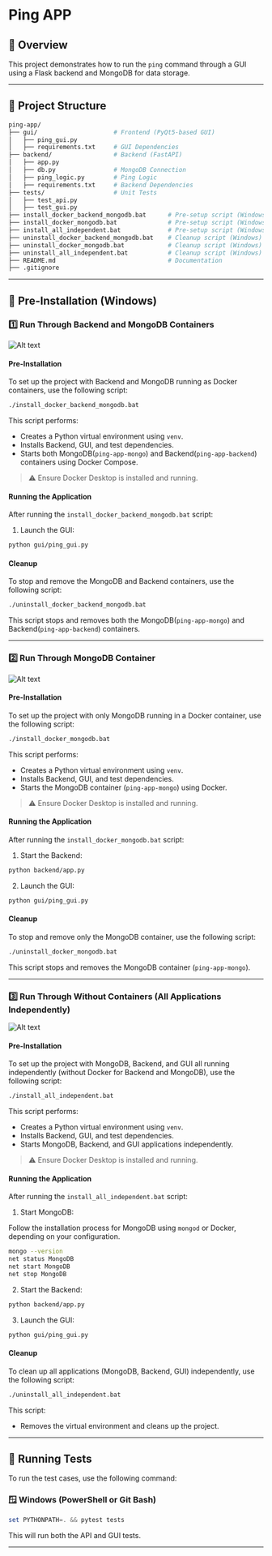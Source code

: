 # Ping APP

## 🚀 Overview

This project demonstrates how to run the `ping` command through a GUI using a Flask backend and MongoDB for data storage.

---

## 📂 Project Structure

```bash
ping-app/
├── gui/                     # Frontend (PyQt5-based GUI)
│   ├── ping_gui.py
│   ├── requirements.txt     # GUI Dependencies
├── backend/                 # Backend (FastAPI)
│   ├── app.py
│   ├── db.py                # MongoDB Connection
│   ├── ping_logic.py        # Ping Logic
│   ├── requirements.txt     # Backend Dependencies
├── tests/                   # Unit Tests
│   ├── test_api.py
│   ├── test_gui.py
├── install_docker_backend_mongodb.bat      # Pre-setup script (Windows) for Backend + MongoDB
├── install_docker_mongodb.bat              # Pre-setup script (Windows) for MongoDB
├── install_all_independent.bat             # Pre-setup script (Windows) for all components independently
├── uninstall_docker_backend_mongodb.bat    # Cleanup script (Windows) for Backend + MongoDB
├── uninstall_docker_mongodb.bat            # Cleanup script (Windows) for MongoDB
├── uninstall_all_independent.bat           # Cleanup script (Windows) for all components independently
├── README.md                               # Documentation
├── .gitignore
```

---

## 🧰 Pre-Installation (Windows)

### 1️⃣ Run Through Backend and MongoDB Containers

![Alt text](Traffic_Simulator\ping-app\images\GUI_with_Docker_MongoDB_Backend.png)

#### **Pre-Installation**

To set up the project with Backend and MongoDB running as Docker containers, use the following script:

```bash
./install_docker_backend_mongodb.bat
```

This script performs:

-   Creates a Python virtual environment using `venv`.
-   Installs Backend, GUI, and test dependencies.
-   Starts both MongoDB(`ping-app-mongo`) and Backend(`ping-app-backend`) containers using Docker Compose.

> ⚠️ Ensure Docker Desktop is installed and running.

#### **Running the Application**

After running the `install_docker_backend_mongodb.bat` script:

1. Launch the GUI:

```bash
python gui/ping_gui.py
```

#### **Cleanup**

To stop and remove the MongoDB and Backend containers, use the following script:

```bash
./uninstall_docker_backend_mongodb.bat
```

This script stops and removes both the MongoDB(`ping-app-mongo`) and Backend(`ping-app-backend`) containers.

---

### 2️⃣ Run Through MongoDB Container

![Alt text](Traffic_Simulator\ping-app\images\GUI_Backend_with_Docker_MongoDB.png)

#### **Pre-Installation**

To set up the project with only MongoDB running in a Docker container, use the following script:

```bash
./install_docker_mongodb.bat
```

This script performs:

-   Creates a Python virtual environment using `venv`.
-   Installs Backend, GUI, and test dependencies.
-   Starts the MongoDB container (`ping-app-mongo`) using Docker.

> ⚠️ Ensure Docker Desktop is installed and running.

#### **Running the Application**

After running the `install_docker_mongodb.bat` script:

1. Start the Backend:

```bash
python backend/app.py
```

2. Launch the GUI:

```bash
python gui/ping_gui.py
```

#### **Cleanup**

To stop and remove only the MongoDB container, use the following script:

```bash
./uninstall_docker_mongodb.bat
```

This script stops and removes the MongoDB container (`ping-app-mongo`).

---

### 3️⃣ Run Through Without Containers (All Applications Independently)

![Alt text](Traffic_Simulator\ping-app\images\GUI_Backend_MongoDB.png)

#### **Pre-Installation**

To set up the project with MongoDB, Backend, and GUI all running independently (without Docker for Backend and MongoDB), use the following script:

```bash
./install_all_independent.bat
```

This script performs:

-   Creates a Python virtual environment using `venv`.
-   Installs Backend, GUI, and test dependencies.
-   Starts MongoDB, Backend, and GUI applications independently.

> ⚠️ Ensure Docker Desktop is installed and running.

#### **Running the Application**

After running the `install_all_independent.bat` script:

1. Start MongoDB:

Follow the installation process for MongoDB using `mongod` or Docker, depending on your configuration.

```bash
mongo --version
net status MongoDB
net start MongoDB
net stop MongoDB
```

2. Start the Backend:

```bash
python backend/app.py
```

3. Launch the GUI:

```bash
python gui/ping_gui.py
```

#### **Cleanup**

To clean up all applications (MongoDB, Backend, GUI) independently, use the following script:

```bash
./uninstall_all_independent.bat
```

This script:

-   Removes the virtual environment and cleans up the project.

---

## 🧪 Running Tests

To run the test cases, use the following command:

### 🪟 Windows (PowerShell or Git Bash)

```powershell
set PYTHONPATH=. && pytest tests
```

This will run both the API and GUI tests.

---
